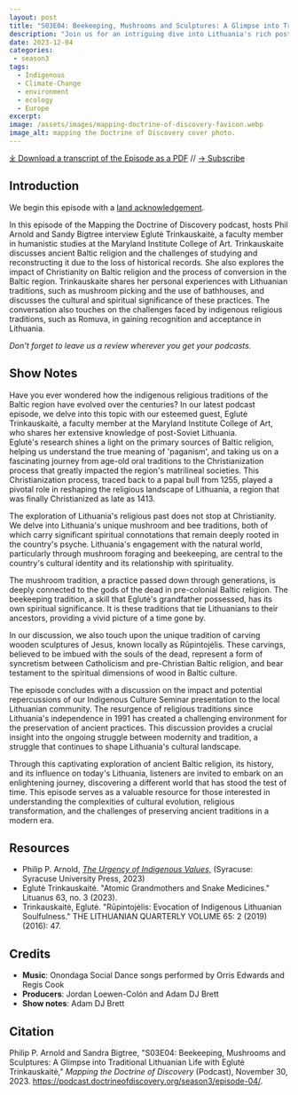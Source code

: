 ```yaml
---
layout: post
title: "S03E04: Beekeeping, Mushrooms and Sculptures: A Glimpse into Traditional Lithuanian Life with Eglutė Trinkauskaitė"
description: "Join us for an intriguing dive into Lithuania's rich post-Soviet culture and ancient Baltic religious traditions with guest Eglutė Trinkauskaitė who is full time faculty in the department of Humanistic Studies at the Maryland Institute College of Art."
date: 2023-12-04
categories: 
 - season3
tags: 
  - Indigenous
  - Climate-Change
  - environment
  - ecology
  - Europe
excerpt: 
image: /assets/images/mapping-doctrine-of-discovery-favicon.webp
image_alt: mapping the Doctrine of Discovery cover photo.
---
```

<div id="buzzsprout-player-13984371"></div><script src="https://www.buzzsprout.com/1926214/13984371-s03e04-beekeeping-mushrooms-and-sculptures-a-glimpse-into-traditional-lithuanian-life.js?container_id=buzzsprout-player-13984371&player=small" type="text/javascript" charset="utf-8"></script>

[⤓ Download a transcript of the Episode as a PDF](/assets/pdfs/S03E04-Beekeeping-Mushrooms-Sculptures.pdf) // [→ Subscribe](/subscribe/)

## Introduction

We begin this episode with a [land acknowledgement](https://podcast.doctrineofdiscovery.org/land/).

In this episode of the Mapping the Doctrine of Discovery podcast, hosts Phil Arnold and Sandy Bigtree interview Eglutė Trinkauskaitė, a faculty member in humanistic studies at the Maryland Institute College of Art. Trinkauskaite discusses ancient Baltic religion and the challenges of studying and reconstructing it due to the loss of historical records. She also explores the impact of Christianity on Baltic religion and the process of conversion in the Baltic region. Trinkauskaite shares her personal experiences with Lithuanian traditions, such as mushroom picking and the use of bathhouses, and discusses the cultural and spiritual significance of these practices. The conversation also touches on the challenges faced by indigenous religious traditions, such as Romuva, in gaining recognition and acceptance in Lithuania.

*Don't forget to leave us a review wherever you get your podcasts.*

## Show Notes

Have you ever wondered how the indigenous religious traditions of the Baltic region have evolved over the centuries? In our latest podcast episode, we delve into this topic with our esteemed guest, Eglutė Trinkauskaitė, a faculty member at the Maryland Institute College of Art, who shares her extensive knowledge of post-Soviet Lithuania.\
Eglutė's research shines a light on the primary sources of Baltic religion, helping us understand the true meaning of 'paganism', and taking us on a fascinating journey from age-old oral traditions to the Christianization process that greatly impacted the region's matrilineal societies. This Christianization process, traced back to a papal bull from 1255, played a pivotal role in reshaping the religious landscape of Lithuania, a region that was finally Christianized as late as 1413.

The exploration of Lithuania's religious past does not stop at Christianity. We delve into Lithuania's unique mushroom and bee traditions, both of which carry significant spiritual connotations that remain deeply rooted in the country's psyche. Lithuania's engagement with the natural world, particularly through mushroom foraging and beekeeping, are central to the country's cultural identity and its relationship with spirituality.

The mushroom tradition, a practice passed down through generations, is deeply connected to the gods of the dead in pre-colonial Baltic religion. The beekeeping tradition, a skill that Eglutė's grandfather possessed, has its own spiritual significance. It is these traditions that tie Lithuanians to their ancestors, providing a vivid picture of a time gone by.

In our discussion, we also touch upon the unique tradition of carving wooden sculptures of Jesus, known locally as Rūpintojėlis. These carvings, believed to be imbued with the souls of the dead, represent a form of syncretism between Catholicism and pre-Christian Baltic religion, and bear testament to the spiritual dimensions of wood in Baltic culture.

The episode concludes with a discussion on the impact and potential repercussions of our Indigenous Culture Seminar presentation to the local Lithuanian community. The resurgence of religious traditions since Lithuania's independence in 1991 has created a challenging environment for the preservation of ancient practices. This discussion provides a crucial insight into the ongoing struggle between modernity and tradition, a struggle that continues to shape Lithuania's cultural landscape.

Through this captivating exploration of ancient Baltic religion, its history, and its influence on today's Lithuania, listeners are invited to embark on an enlightening journey, discovering a different world that has stood the test of time. This episode serves as a valuable resource for those interested in understanding the complexities of cultural evolution, religious transformation, and the challenges of preserving ancient traditions in a modern era.

## Resources
- Philip P. Arnold, [*The Urgency of Indigenous Values,*](https://bookshop.org/p/books/the-urgency-of-indigenous-values-philip-p-arnold/19942005?aid=56272&ean=9780815638087&listref=whitetoolong-newsletter-bookshelf) (Syracuse: Syracuse University Press, 2023)
- Eglutė Trinkauskaitė. "Atomic Grandmothers and Snake Medicines." Lituanus 63, no. 3 (2023).
- Trinkauskaitė, Eglutė. "Rūpintojėlis: Evocation of Indigenous Lithuanian Soulfulness." THE LITHUANIAN QUARTERLY VOLUME 65: 2 (2019) (2016): 47.

## Credits

- **Music**: Onondaga Social Dance songs performed by Orris Edwards and Regis Cook
- **Producers**: Jordan Loewen-Colón and Adam DJ Brett
- **Show notes**: Adam DJ Brett

## Citation

Philip P. Arnold and Sandra Bigtree, "S03E04: Beekeeping, Mushrooms and Sculptures: A Glimpse into Traditional Lithuanian Life with Eglutė Trinkauskaitė," _Mapping the Doctrine of Discovery_ (Podcast), November 30, 2023. <https://podcast.doctrineofdiscovery.org/season3/episode-04/>.